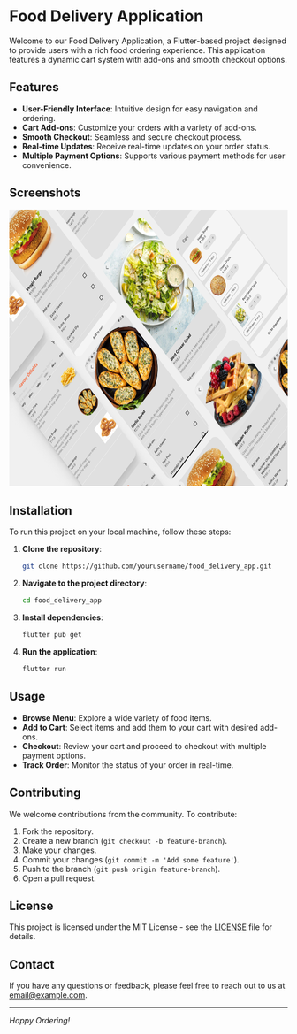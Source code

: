 # Food Delivery Application

Welcome to our Food Delivery Application, a Flutter-based project designed to provide users with a rich food ordering experience. This application features a dynamic cart system with add-ons and smooth checkout options.

## Features

- **User-Friendly Interface**: Intuitive design for easy navigation and ordering.
- **Cart Add-ons**: Customize your orders with a variety of add-ons.
- **Smooth Checkout**: Seamless and secure checkout process.
- **Real-time Updates**: Receive real-time updates on your order status.
- **Multiple Payment Options**: Supports various payment methods for user convenience.

## Screenshots
<img src="lib\images\food.png" alt="Food Delivery App" width="900" height="500">





## Installation

To run this project on your local machine, follow these steps:

1. **Clone the repository**:
    ```sh
    git clone https://github.com/yourusername/food_delivery_app.git
    ```

2. **Navigate to the project directory**:
    ```sh
    cd food_delivery_app
    ```

3. **Install dependencies**:
    ```sh
    flutter pub get
    ```

4. **Run the application**:
    ```sh
    flutter run
    ```

## Usage

- **Browse Menu**: Explore a wide variety of food items.
- **Add to Cart**: Select items and add them to your cart with desired add-ons.
- **Checkout**: Review your cart and proceed to checkout with multiple payment options.
- **Track Order**: Monitor the status of your order in real-time.

## Contributing

We welcome contributions from the community. To contribute:

1. Fork the repository.
2. Create a new branch (`git checkout -b feature-branch`).
3. Make your changes.
4. Commit your changes (`git commit -m 'Add some feature'`).
5. Push to the branch (`git push origin feature-branch`).
6. Open a pull request.

## License

This project is licensed under the MIT License - see the [LICENSE](LICENSE) file for details.

## Contact

If you have any questions or feedback, please feel free to reach out to us at [email@example.com](mailto:email@example.com).

---

*Happy Ordering!*

